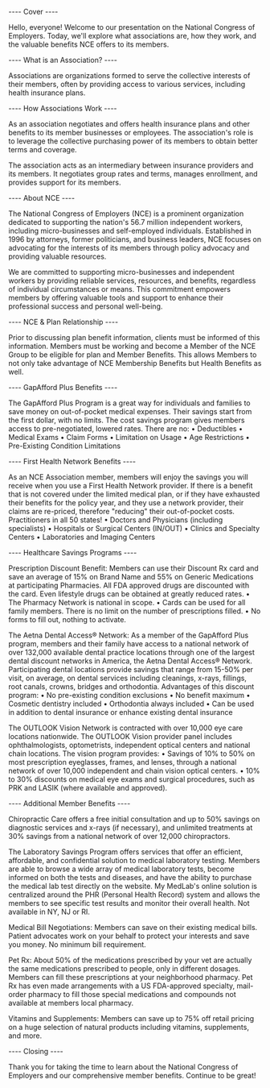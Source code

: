 ---- Cover ----

Hello, everyone! Welcome to our presentation on the National Congress of Employers. Today, we'll explore what associations are, how they work, and the valuable benefits NCE offers to its members.

---- What is an Association? ----

Associations are organizations formed to serve the collective interests of their members, often by providing access to various services, including health insurance plans.

---- How Associations Work ----

As an association negotiates and offers health insurance plans and other benefits to its member businesses or employees. The association's role is to leverage the collective purchasing power of its members to obtain better terms and coverage.

The association acts as an intermediary between insurance providers and its members. It negotiates group rates and terms, manages enrollment, and provides support for its members.

---- About NCE ----

The National Congress of Employers (NCE) is a prominent organization dedicated to supporting the nation's 56.7 million independent workers, including micro-businesses and self-employed individuals. Established in 1996 by attorneys, former politicians, and business leaders, NCE focuses on advocating for the interests of its members through policy advocacy and providing valuable resources.

We are committed to supporting micro-businesses and independent workers by providing reliable services, resources, and benefits, regardless of individual circumstances or means. This commitment empowers members by offering valuable tools and support to enhance their professional success and personal well-being.

---- NCE & Plan Relationship ----

Prior to discussing plan benefit information, clients must be informed of this information. Members must be working and become a Member of the NCE Group to be eligible for plan and Member Benefits. This allows Members to not only take advantage of NCE Membership Benefits but Health Benefits as well.

---- GapAfford Plus Benefits ----

The GapAfford Plus Program is a great way for individuals and families to save money on out-of-pocket medical expenses. Their savings start from the first dollar, with no limits. The cost savings program gives members access to pre-negotiated, lowered rates. There are no:
• Deductibles
• Medical Exams
• Claim Forms
• Limitation on Usage
• Age Restrictions
• Pre-Existing Condition Limitations

---- First Health Network Benefits ----

As an NCE Association member, members will enjoy the savings you will receive when you use a First Health Network provider. If there is a benefit that is not covered under the limited medical plan, or if they have exhausted their benefits for the policy year, and they use a network provider, their claims are re-priced, therefore "reducing" their out-of-pocket costs. Practitioners in all 50 states!
• Doctors and Physicians (including specialists)
• Hospitals or Surgical Centers (IN/OUT)
• Clinics and Specialty Centers
• Laboratories and Imaging Centers

---- Healthcare Savings Programs ----

Prescription Discount Benefit: Members can use their Discount Rx card and save an average of 15% on Brand Name and 55% on Generic Medications at participating Pharmacies. All FDA approved drugs are discounted with the card. Even lifestyle drugs can be obtained at greatly reduced rates.
• The Pharmacy Network is national in scope.
• Cards can be used for all family members. There is no limit on the number of prescriptions filled.
• No forms to fill out, nothing to activate.

The Aetna Dental Access® Network: As a member of the GapAfford Plus program, members and their family have access to a national network of over 132,000 available dental practice locations through one of the largest dental discount networks in America, the Aetna Dental Access® Network. Participating dental locations provide savings that range from 15-50% per visit, on average, on dental services including cleanings, x-rays, fillings, root canals, crowns, bridges and orthodontia. Advantages of this discount program:
• No pre-existing condition exclusions
• No benefit maximum
• Cosmetic dentistry included
• Orthodontia always included
• Can be used in addition to dental insurance or enhance existing dental insurance

The OUTLOOK Vision Network is contracted with over 10,000 eye care locations nationwide. The OUTLOOK Vision provider panel includes ophthalmologists, optometrists, independent optical centers and national chain locations. The vision program provides:
• Savings of 10% to 50% on most prescription eyeglasses, frames, and lenses, through a national network of over 10,000 independent and chain vision optical centers.
• 10% to 30% discounts on medical eye exams and surgical procedures, such as PRK and LASIK (where available and approved).

---- Additional Member Benefits ----

Chiropractic Care offers a free initial consultation and up to 50% savings on diagnostic services and x-rays (if necessary), and unlimited treatments at 30% savings from a national network of over 12,000 chiropractors.

The Laboratory Savings Program offers services that offer an efficient, affordable, and confidential solution to medical laboratory testing. Members are able to browse a wide array of medical laboratory tests, become informed on both the tests and diseases, and have the ability to purchase the medical lab test directly on the website. My MedLab's online solution is centralized around the PHR (Personal Health Record) system and allows the members to see specific test results and monitor their overall health. Not available in NY, NJ or RI.

Medical Bill Negotiations: Members can save on their existing medical bills. Patient advocates work on your behalf to protect your interests and save you money. No minimum bill requirement.

Pet Rx: About 50% of the medications prescribed by your vet are actually the same medications prescribed to people, only in different dosages. Members can fill these prescriptions at your neighborhood pharmacy. Pet Rx has even made arrangements with a US FDA-approved specialty, mail-order pharmacy to fill those special medications and compounds not available at members local pharmacy.

Vitamins and Supplements: Members can save up to 75% off retail pricing on a huge selection of natural products including vitamins, supplements, and more.

---- Closing ----

Thank you for taking the time to learn about the National Congress of Employers and our comprehensive member benefits. Continue to be great!


